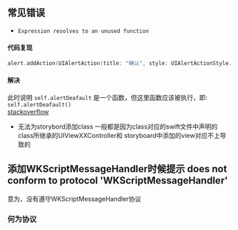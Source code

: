 ## 常见错误
- ```Expression resolves to an unused function```  
#### 代码复现
```swift
alert.addAction(UIAlertAction(title: "确认", style: UIAlertActionStyle.Default, handler: {(alert: UIAlertAction!) in self.alertDeafault } ))
```
#### 解决
此时说明 ```self.alertDeafault``` 是一个函数，但这里函数应该被执行，即: ```self.alertDeafault()```   
[stackoverflow](http://stackoverflow.com/questions/29548378/expression-resolves-to-an-unused-function)


- 无法为storybord添加class
一般都是因为class对应的swift文件中声明的class所继承的UIViewXXController和 storyboard中添加的view对应不上导致的


## 添加WKScriptMessageHandler时候提示 does not conform to protocol 'WKScriptMessageHandler'
意为，没有遵守WKScriptMessageHandler协议
### 何为协议
